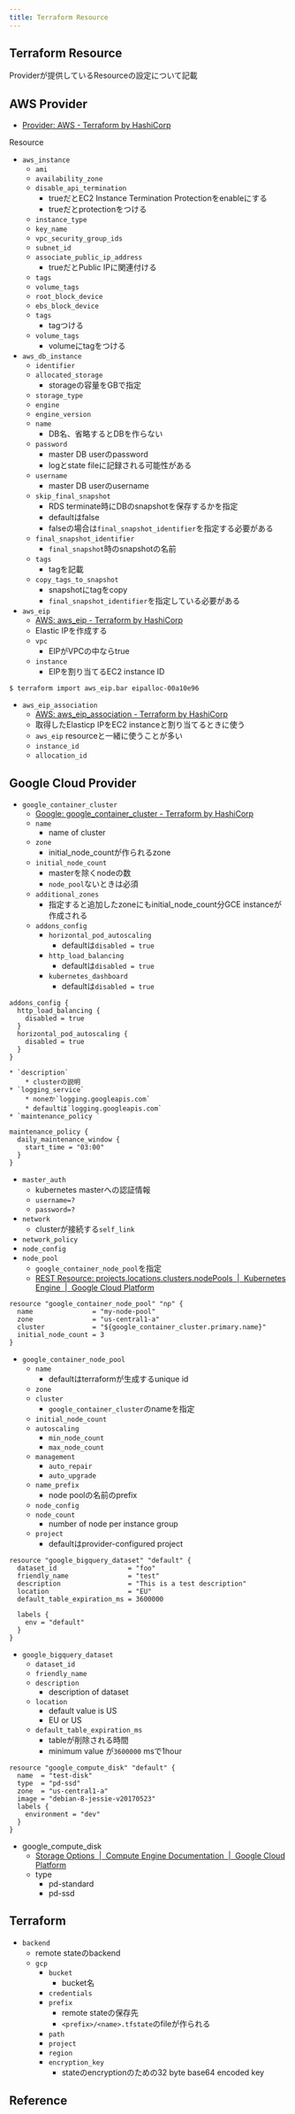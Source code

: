 ```yaml
---
title: Terraform Resource
---
```


## Terraform Resource
Providerが提供しているResourceの設定について記載

## AWS Provider
* [Provider: AWS - Terraform by HashiCorp](https://www.terraform.io/docs/providers/aws/index.html)

Resource

* `aws_instance`
    * `ami`
    * `availability_zone`
    * `disable_api_termination`
        * trueだとEC2 Instance Termination Protectionをenableにする
        * trueだとprotectionをつける
    * `instance_type`
    * `key_name`
    * `vpc_security_group_ids`
    * `subnet_id`
    * `associate_public_ip_address`
        * trueだとPublic IPに関連付ける
    * `tags`
    * `volume_tags`
    * `root_block_device`
    * `ebs_block_device`
    * `tags`
        * tagつける
    * `volume_tags`
        * volumeにtagをつける
* `aws_db_instance`
    * `identifier`
    * `allocated_storage`
        * storageの容量をGBで指定
    * `storage_type`
    * `engine`
    * `engine_version`
    * `name`
        * DB名、省略するとDBを作らない
    * `password`
        * master DB userのpassword
        * logとstate fileに記録される可能性がある
    * `username`
        * master DB userのusername
    * `skip_final_snapshot`
        * RDS terminate時にDBのsnapshotを保存するかを指定
        * defaultはfalse
        * falseの場合は`final_snapshot_identifier`を指定する必要がある
    * `final_snapshot_identifier`
        * `final_snapshot`時のsnapshotの名前
    * `tags`
        * tagを記載
    * `copy_tags_to_snapshot`
        * snapshotにtagをcopy
        * `final_snapshot_identifier`を指定している必要がある
* `aws_eip`
    * [AWS: aws_eip - Terraform by HashiCorp](https://www.terraform.io/docs/providers/aws/r/eip.html)
    * Elastic IPを作成する
    * `vpc`
        * EIPがVPCの中ならtrue
    * `instance`
        * EIPを割り当てるEC2 instance ID

```
$ terraform import aws_eip.bar eipalloc-00a10e96
```

* `aws_eip_association`
    * [AWS: aws_eip_association - Terraform by HashiCorp](https://www.terraform.io/docs/providers/aws/r/eip_association.html)
    * 取得したElasticp IPをEC2 instanceと割り当てるときに使う
    * `aws_eip` resourceと一緒に使うことが多い
    * `instance_id`
    * `allocation_id`

## Google Cloud Provider
* `google_container_cluster`
    * [Google: google_container_cluster - Terraform by HashiCorp](https://www.terraform.io/docs/providers/google/r/container_cluster.html)
    * `name`
        * name of cluster
    * `zone`
        * initial_node_countが作られるzone
    * `initial_node_count`
        * masterを除くnodeの数
        * `node_pool`ないときは必須
    * `additional_zones`
        * 指定すると追加したzoneにもinitial_node_count分GCE instanceが作成される
    * `addons_config`
        * `horizontal_pod_autoscaling`
            * defaultは`disabled = true`
        * `http_load_balancing`
            * defaultは`disabled = true`
        * `kubernetes_dashboard`
            * defaultは`disabled = true`

```
addons_config {
  http_load_balancing {
    disabled = true
  }
  horizontal_pod_autoscaling {
    disabled = true
  }
}
```


    * `description`
        * clusterの説明
    * `logging_service`
        * noneか`logging.googleapis.com`
        * defaultは`logging.googleapis.com`
    * `maintenance_policy `

```
maintenance_policy {
  daily_maintenance_window {
    start_time = "03:00"
  }
}
```

* `master_auth`
    * kubernetes masterへの認証情報
    * `username=?`
    * `password=?`
* `network`
    * clusterが接続する`self_link`
* `network_policy`
* `node_config`
* `node_pool`
    * `google_container_node_pool`を指定
    * [REST Resource: projects.locations.clusters.nodePools  |  Kubernetes Engine  |  Google Cloud Platform](https://cloud.google.com/kubernetes-engine/docs/reference/rest/v1beta1/projects.locations.clusters.nodePools#NodePool)


```
resource "google_container_node_pool" "np" {
  name               = "my-node-pool"
  zone               = "us-central1-a"
  cluster            = "${google_container_cluster.primary.name}"
  initial_node_count = 3
}
```

* `google_container_node_pool`
    * `name`
        * defaultはterraformが生成するunique id
    * `zone`
    * `cluster`
        * `google_container_cluster`のnameを指定
    * `initial_node_count`
    * `autoscaling`
        * `min_node_count`
        * `max_node_count`
    * `management`
        * `auto_repair`
        * `auto_upgrade`
    * `name_prefix`
        * node poolの名前のprefix
    * `node_config`
    * `node_count`
        * number of node per instance group
    * `project`
        * defaultはprovider-configured project

```
resource "google_bigquery_dataset" "default" {
  dataset_id                  = "foo"
  friendly_name               = "test"
  description                 = "This is a test description"
  location                    = "EU"
  default_table_expiration_ms = 3600000

  labels {
    env = "default"
  }
}
```

* `google_bigquery_dataset`
    * `dataset_id`
    * `friendly_name`
    * `description`
        * description of dataset
    * `location`
        * default value is US
        * EU or US
    * `default_table_expiration_ms`
        * tableが削除される時間
        * minimum value が`3600000` msで1hour


```
resource "google_compute_disk" "default" {
  name  = "test-disk"
  type  = "pd-ssd"
  zone  = "us-central1-a"
  image = "debian-8-jessie-v20170523"
  labels {
    environment = "dev"
  }
}
```

* google_compute_disk
    * [Storage Options  |  Compute Engine Documentation  |  Google Cloud Platform](https://cloud.google.com/compute/docs/disks/)
    * type
        * pd-standard
        * pd-ssd



## Terraform
* `backend`
    * remote stateのbackend
    * `gcp`
        * `bucket`
            * bucket名
        * `credentials`
        * `prefix`
            * remote stateの保存先
            * `<prefix>/<name>.tfstate`のfileが作られる
        * `path`
        * `project`
        * `region`
        * `encryption_key`
            * stateのencryptionのための32 byte base64 encoded key

## Reference
